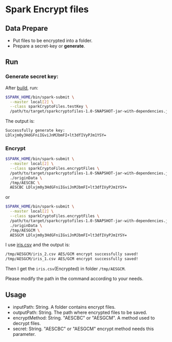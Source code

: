 # Spark Encrypt files
## Data Prepare
* Put files to be encrypted into a folder.
* Prepare a secret-key or **generate**.

## Run
### Generate secret key:

After [build](), run:
```bash
$SPARK_HOME/bin/spark-submit \
  --master local[2] \
  --class sparkCryptoFiles.testKey \
  /path/to/target/sparkcryptofiles-1.0-SNAPSHOT-jar-with-dependencies.jar
```

The output is:
```bash
Successfully generate key:
LDlxjm0y3HdGFniIGviJnMJbmFI+lt3dfIVyPJm1YSY=
```

### Encrypt
```bash
$SPARK_HOME/bin/spark-submit \
  --master local[2] \
  --class sparkCryptoFiles.encryptFiles \
  /path/to/target/sparkcryptofiles-1.0-SNAPSHOT-jar-with-dependencies.jar \
  ./originData \
  /tmp/AESCBC \
  AESCBC LDlxjm0y3HdGFniIGviJnMJbmFI+lt3dfIVyPJm1YSY=
```
or
```bash
$SPARK_HOME/bin/spark-submit \
  --master local[2] \
  --class sparkCryptoFiles.encryptFiles \
  /path/to/target/sparkcryptofiles-1.0-SNAPSHOT-jar-with-dependencies.jar \
  ./originData \
  /tmp/AESGCM \
  AESGCM LDlxjm0y3HdGFniIGviJnMJbmFI+lt3dfIVyPJm1YSY=
```
I use [iris.csv](https://github.com/piaolaidelangman/spark-read-ecrypted-files/tree/main/sparkEncryptFiles/originData) and the output is:

```bash
/tmp/AESGCM/iris_2.csv AES/GCM encrypt successfully saved!
/tmp/AESGCM/iris_1.csv AES/GCM encrypt successfully saved!
```
Then I get the `iris.csv`(Encrypted) in folder `/tmp/AESGCM`.

Please modify the path in the command according to your needs.

## Usage
* inputPath: String. A folder contains encrypt files.
* outputPath: String. The path where encrypted files to be saved.
* encryptMethod: String. "AESCBC" or "AESGCM". A method used to decrypt files.
* secret: String. "AESCBC" or "AESGCM" encrypt method needs this parameter.
